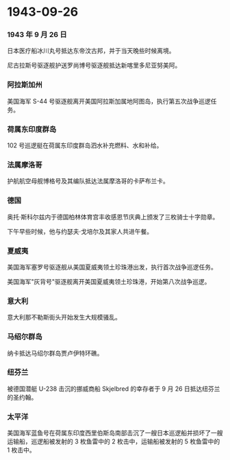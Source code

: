 # 1943-09-26

### 1943 年 9 月 26 日

日本医疗船冰川丸号抵达东帝汶古邦，并于当天晚些时候离境。

尼古拉斯号驱逐舰护送罗尚博号驱逐舰抵达新喀里多尼亚努美阿。

### 阿拉斯加州

美国海军 S-44
号驱逐舰离开美国阿拉斯加属地阿图岛，执行第五次战争巡逻任务。

### 荷属东印度群岛

102 号巡逻艇在荷属东印度群岛泗水补充燃料、水和补给。

### 法属摩洛哥

护航航空母舰博格号及其编队抵达法属摩洛哥的卡萨布兰卡。

### 德国

奥托·斯科尔兹内于德国柏林体育宫丰收感恩节庆典上颁发了三枚骑士十字勋章。

下午早些时候，他与约瑟夫·戈培尔及其家人共进午餐。

### 夏威夷

美国海军塞罗号驱逐舰从美国夏威夷领土珍珠港出发，执行首次战争巡逻任务。

美国海军"灰背号"驱逐舰离开美国夏威夷领土珍珠港，开始第八次战争巡逻。

### 意大利

意大利那不勒斯街头开始发生大规模骚乱。

### 马绍尔群岛

纳卡抵达马绍尔群岛贾卢伊特环礁。

### 纽芬兰

被德国潜艇 U-238 击沉的挪威商船 Skjelbred 的幸存者于 9 月 26
日抵达纽芬兰的圣约翰。

### 太平洋

美国海军蓝鱼号在荷属东印度西里伯斯岛南部击沉了一艘日本巡逻船并损坏了一艘运输船，巡逻船被发射的
3 枚鱼雷中的 2 枚击中，运输船被发射的 5 枚鱼雷中的 1 枚击中。
